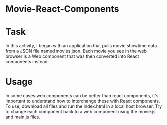 # Movie-React-Components
<h1>Task</h1>
<p>In this activity, I began with an application that pulls movie showtime data from a JSON file named movies.json. Each movie you see in the web browser is a Web component that was then converted into React components instead.</p>
<h1>Usage</h1>
<p>In some cases web components can be better than react components, it's important to understand how to interchange these with React components. To use, download all files and run the index.html in a local host browser. Try to change each component back to a web component using the movie.js and main.js files.</p>
